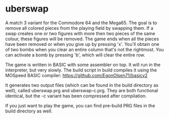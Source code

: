 # uberswap
A match 3 variant for the Commodore 64 and the Mega65. The goal is to remove all colored pieces from the playing field by swapping them. If a swap creates one or two figures with more then two pieces of the same colour, these figures will be removed. The game ends when all the pieces have been removed or when you give up by pressing 'x'. You'll obtain one of two bombs when you clear an entire column that's not the rightmost. You can activate a bomb by pressing 'b', which will clear the entire row.

The game is written in BASIC with some assembler on top. It will run in the interpreter, but very slowly. The build script in build compiles it using the MOSpeed BASIC compiler: https://github.com/EgonOlsen71/basicv2

It generates two output files (which can be found in the build directory as well), called uberswap.prg and uberswap-c.prg. They are both functional identical, but the -c variant has been compressed after compilation.

If you just want to play the game, you can find pre-build PRG files in the build directory as well.
